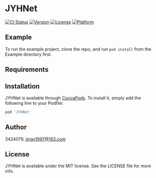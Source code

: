 # JYHNet

[![CI Status](https://img.shields.io/travis/3424079/JYHNet.svg?style=flat)](https://travis-ci.org/3424079/JYHNet)
[![Version](https://img.shields.io/cocoapods/v/JYHNet.svg?style=flat)](https://cocoapods.org/pods/JYHNet)
[![License](https://img.shields.io/cocoapods/l/JYHNet.svg?style=flat)](https://cocoapods.org/pods/JYHNet)
[![Platform](https://img.shields.io/cocoapods/p/JYHNet.svg?style=flat)](https://cocoapods.org/pods/JYHNet)

## Example

To run the example project, clone the repo, and run `pod install` from the Example directory first.

## Requirements

## Installation

JYHNet is available through [CocoaPods](https://cocoapods.org). To install
it, simply add the following line to your Podfile:

```ruby
pod 'JYHNet'
```

## Author

3424079, jingo1997@163.com

## License

JYHNet is available under the MIT license. See the LICENSE file for more info.
